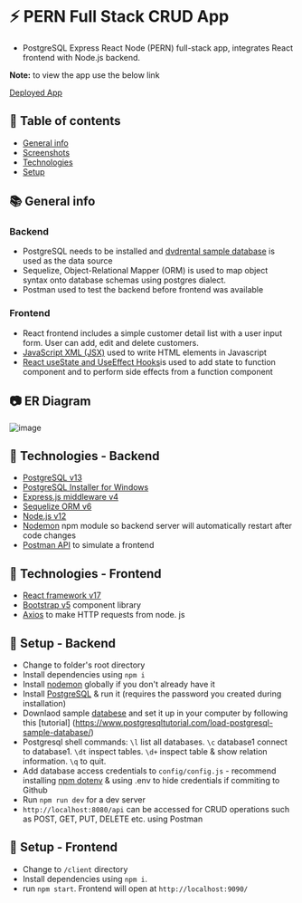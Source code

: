 # :zap: PERN Full Stack CRUD App

* PostgreSQL Express React Node (PERN) full-stack app, integrates React frontend with Node.js backend.

**Note:** to view the app use the below link

[Deployed App](https://dvd-rental-pern-stack.herokuapp.com/home)

## :page_facing_up: Table of contents

* [General info](#general-info)
* [Screenshots](#ER-Diagram)
* [Technologies](#technologies)
* [Setup](#setup)

## :books: General info

### Backend

* PostgreSQL needs to be installed and [dvdrental sample database](https://www.postgresqltutorial.com/postgresql-sample-database/) is used as the data source
* Sequelize,  Object-Relational Mapper (ORM) is used to map object syntax onto database schemas using postgres dialect.
* Postman used to test the backend before frontend was available

### Frontend

* React frontend includes a simple customer detail list with a user input form. User can add, edit and delete customers.
* [JavaScript XML (JSX)](https://reactjs.org/docs/introducing-jsx.html) used to write HTML elements in Javascript
* [React useState and UseEffect Hooks](https://reactjs.org/docs/hooks-intro.html)is used to add state to function component and to perform side effects from a function component 

## :camera: ER Diagram

![image](https://user-images.githubusercontent.com/40081027/142426947-4f202d60-df40-4483-9041-afd18f51e894.png)

## :signal_strength: Technologies - Backend

* [PostgreSQL v13](https://www.postgresql.org/)
* [PostgreSQL Installer for Windows](https://www.postgresqltutorial.com/install-postgresql/)
* [Express.js middleware v4](https://expressjs.com/)
* [Sequelize ORM v6](https://sequelize.org/)
* [Node.js v12](https://nodejs.org/es/)
* [Nodemon](https://www.npmjs.com/package/nodemon) npm module so backend server will automatically restart after code changes
* [Postman API](https://www.postman.com/downloads/) to simulate a frontend

## :signal_strength: Technologies - Frontend

* [React framework v17](https://reactjs.org/)
* [Bootstrap v5](https://getbootstrap.com/) component library
* [Axios](https://axios-http.com/) to make HTTP requests from node. js

## :floppy_disk: Setup - Backend

* Change to folder's root directory
* Install dependencies using `npm i`
* Install [nodemon](https://www.npmjs.com/package/nodemon) globally if you don't already have it
* Install [PostgreSQL](https://www.postgresql.org/) & run it (requires the password you created during installation)
* Downlaod sample [databese](https://www.postgresqltutorial.com/wp-content/uploads/2019/05/dvdrental.zip) and set it up in your computer by following this [tutorial]  (https://www.postgresqltutorial.com/load-postgresql-sample-database/)
* Postgresql shell commands: `\l` list all databases. `\c` database1 connect to database1. `\dt` inspect tables. `\d+` inspect table & show relation information. `\q` to quit.
* Add database access credentials to `config/config.js` - recommend installing [npm dotenv](https://www.npmjs.com/package/dotenv) & using .env to hide credentials if   commiting to Github
* Run `npm run dev` for a dev server
* `http://localhost:8080/api` can be accessed for CRUD operations such as POST, GET, PUT, DELETE etc. using Postman

## :floppy_disk: Setup - Frontend

* Change to `/client` directory
* Install dependencies using `npm i`.
* run `npm start`. Frontend will open at `http://localhost:9090/`
